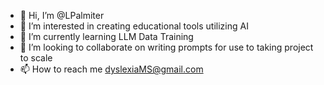 - 👋 Hi, I’m @LPalmiter
- 👀 I’m interested in creating educational tools utilizing AI
- 🌱 I’m currently learning LLM Data Training
- 💞️ I’m looking to collaborate on writing prompts for use to taking project to scale
- 📫 How to reach me dyslexiaMS@gmail.com

<!---
LPalmiter/LPalmiter is a ✨ special ✨ repository because its `README.md` (this file) appears on your GitHub profile.
You can click the Preview link to take a look at your changes.
--->
